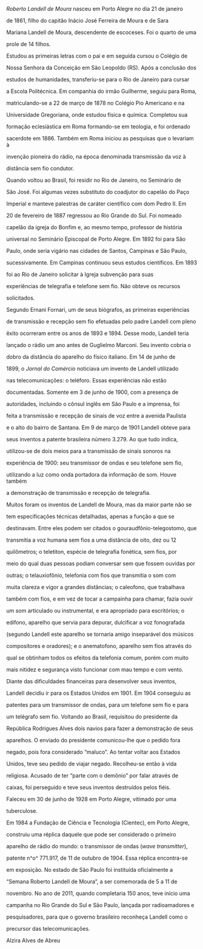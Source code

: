

*Roberto Landell de Moura* nasceu em Porto Alegre no dia 21 de janeiro

de 1861, filho do capitão Inácio José Ferreira de Moura e de Sara

Mariana Landell de Moura, descendente de escoceses. Foi o quarto de uma

prole de 14 filhos.



Estudou as primeiras letras com o pai e em seguida cursou o Colégio de

Nossa Senhora da Conceição em São Leopoldo (RS). Após a conclusão dos

estudos de humanidades, transferiu-se para o Rio de Janeiro para cursar

a Escola Politécnica. Em companhia do irmão Guilherme, seguiu para Roma,

matriculando-se a 22 de março de 1878 no Colégio Pio Americano e na

Universidade Gregoriana, onde estudou física e química. Completou sua

formação eclesiástica em Roma formando-se em teologia, e foi ordenado

sacerdote em 1886. Também em Roma iniciou as pesquisas que o levariam à

invenção pioneira do rádio, na época denominada transmissão da voz à

distância sem fio condutor.



Quando voltou ao Brasil, foi residir no Rio de Janeiro, no Seminário de

São José. Foi algumas vezes substituto do coadjutor do capelão do Paço

Imperial e manteve palestras de caráter científico com dom Pedro II. Em

20 de fevereiro de 1887 regressou ao Rio Grande do Sul. Foi nomeado

capelão da igreja do Bonfim e, ao mesmo tempo, professor de história

universal no Seminário Episcopal de Porto Alegre. Em 1892 foi para São

Paulo, onde seria vigário nas cidades de Santos, Campinas e São Paulo,

sucessivamente. Em Campinas continuou seus estudos científicos. Em 1893

foi ao Rio de Janeiro solicitar à Igreja subvenção para suas

experiências de telegrafia e telefone sem fio. Não obteve os recursos

solicitados.



Segundo Ernani Fornari, um de seus biógrafos, as primeiras experiências

de transmissão e recepção sem fio efetuadas pelo padre Landell com pleno

êxito ocorreram entre os anos de 1893 e 1894. Desse modo, Landell teria

lançado o rádio um ano antes de Guglielmo Marconi. Seu invento cobria o

dobro da distância do aparelho do físico italiano. Em 14 de junho de

1899, o *Jornal do Comércio* noticiava um invento de Landell utilizado

nas telecomunicações: o teléforo. Essas experiências não estão

documentadas. Somente em 3 de junho de 1900, com a presença de

autoridades, incluindo o cônsul inglês em São Paulo e a imprensa, foi

feita a transmissão e recepção de sinais de voz entre a avenida Paulista

e o alto do bairro de Santana. Em 9 de março de 1901 Landell obteve para

seus inventos a patente brasileira número 3.279. Ao que tudo indica,

utilizou-se de dois meios para a transmissão de sinais sonoros na

experiência de 1900: seu transmissor de ondas e seu telefone sem fio,

utilizando a luz como onda portadora da informação de som. Houve também

a demonstração de transmissão e recepção de telegrafia.



Muitos foram os inventos de Landell de Moura, mas da maior parte não se

tem especificações técnicas detalhadas, apenas a função a que se

destinavam. Entre eles podem ser citados o gouraudfônio-telegostomo, que

transmitia a voz humana sem fios a uma distância de oito, dez ou 12

quilômetros; o teletiton, espécie de telegrafia fonética, sem fios, por

meio do qual duas pessoas podiam conversar sem que fossem ouvidas por

outras; o telauxiofônio, telefonia com fios que transmitia o som com

muita clareza e vigor a grandes distâncias; o caleofono, que trabalhava

também com fios, e em vez de tocar a campainha para chamar, fazia ouvir

um som articulado ou instrumental, e era apropriado para escritórios; o

edífono, aparelho que servia para depurar, dulcificar a voz fonografada

(segundo Landell este aparelho se tornaria amigo inseparável dos músicos

compositores e oradores); e o anematofono, aparelho sem fios através do

qual se obtinham todos os efeitos da telefonia comum, porém com muito

mais nitidez e segurança visto funcionar com mau tempo e com vento.



Diante das dificuldades financeiras para desenvolver seus inventos,

Landell decidiu ir para os Estados Unidos em 1901. Em 1904 conseguiu as

patentes para um transmissor de ondas, para um telefone sem fio e para

um telégrafo sem fio. Voltando ao Brasil, requisitou do presidente da

República Rodrigues Alves dois navios para fazer a demonstração de seus

aparelhos. O enviado do presidente comunicou-lhe que o pedido fora

negado, pois fora considerado “maluco”. Ao tentar voltar aos Estados

Unidos, teve seu pedido de viajar negado. Recolheu-se então à vida

religiosa. Acusado de ter “parte com o demônio” por falar através de

caixas, foi perseguido e teve seus inventos destruídos pelos fiéis.



Faleceu em 30 de junho de 1928 em Porto Alegre, vitimado por uma

tuberculose.



Em 1984 a Fundação de Ciência e Tecnologia (Cientec), em Porto Alegre,

construiu uma réplica daquele que pode ser considerado o primeiro

aparelho de rádio do mundo: o transmissor de ondas (*wave transmitter*),

patente n^o^ 771.917, de 11 de outubro de 1904. Essa réplica encontra-se

em exposição. No estado de São Paulo foi instituída oficialmente a

“Semana Roberto Landell de Moura”, a ser comemorada de 5 a 11 de

novembro. No ano de 2011, quando completaria 150 anos, teve início uma

campanha no Rio Grande do Sul e São Paulo, lançada por radioamadores e

pesquisadores, para que o governo brasileiro reconheça Landell como o

precursor das telecomunicações.



Alzira Alves de Abreu




